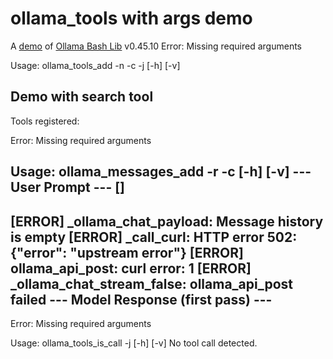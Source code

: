 # ollama_tools with args demo

A [demo](../README.md#demos) of [Ollama Bash Lib](https://github.com/attogram/ollama-bash-lib) v0.45.10
Error: Missing required arguments

Usage: ollama_tools_add -n <name> -c <command> -j <json> [-h] [-v]
## Demo with search tool

Tools registered:

Error: Missing required arguments

Usage: ollama_messages_add -r <role> -c <content> [-h] [-v]
--- User Prompt ---
[]
-------------------
[ERROR] _ollama_chat_payload: Message history is empty
[ERROR] _call_curl: HTTP error 502: {"error": "upstream error"}
[ERROR] ollama_api_post: curl error: 1
[ERROR] _ollama_chat_stream_false: ollama_api_post failed
--- Model Response (first pass) ---
-----------------------------------
Error: Missing required arguments

Usage: ollama_tools_is_call -j <json> [-h] [-v]
No tool call detected.
